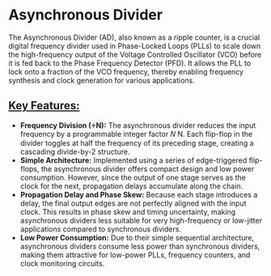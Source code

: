# Asynchronous Divider 
The Asynchronous Divider (AD), also known as a ripple counter, is a crucial digital frequency divider used in Phase-Locked Loops (PLLs) to scale down the high-frequency output of the Voltage Controlled Oscillator (VCO) before it is fed back to the Phase Frequency Detector (PFD). It allows the PLL to lock onto a fraction of the VCO frequency, thereby enabling frequency synthesis and clock generation for various applications.

## <ins>Key Features:</ins>
  - **Frequency Division (÷N):**
The asynchronous divider reduces the input frequency by a programmable integer factor 
𝑁
N. Each flip-flop in the divider toggles at half the frequency of its preceding stage, creating a cascading divide-by-2 structure.
  - **Simple Architecture:**
Implemented using a series of edge-triggered flip-flops, the asynchronous divider offers compact design and low power consumption. However, since the output of one stage serves as the clock for the next, propagation delays accumulate along the chain.
  - **Propagation Delay and Phase Skew:**
Because each stage introduces a delay, the final output edges are not perfectly aligned with the input clock. This results in phase skew and timing uncertainty, making asynchronous dividers less suitable for very high-frequency or low-jitter applications compared to synchronous dividers.
  - **Low Power Consumption:**
Due to their simple sequential architecture, asynchronous dividers consume less power than synchronous dividers, making them attractive for low-power PLLs, frequency counters, and clock monitoring circuits.
